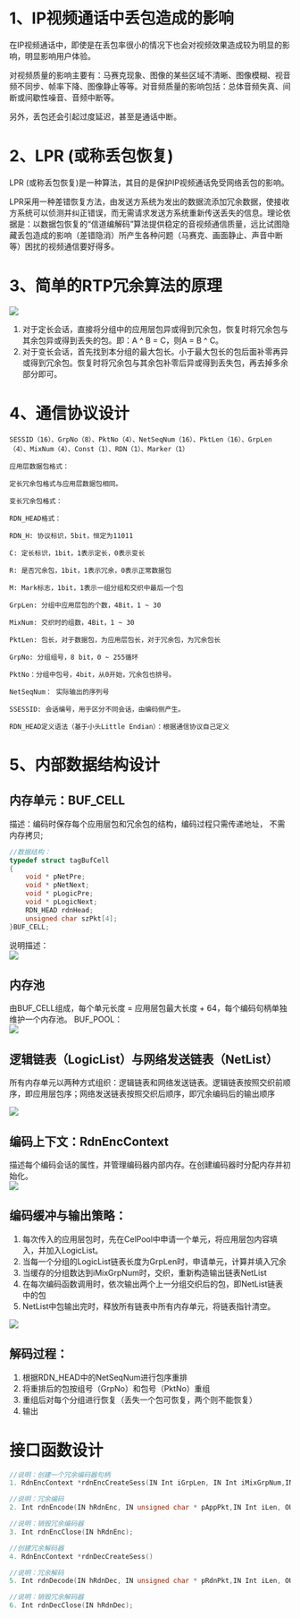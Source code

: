 # 1、IP视频通话中丢包造成的影响  

在IP视频通话中，即使是在丢包率很小的情况下也会对视频效果造成较为明显的影响，明显影响用户体验。  

对视频质量的影响主要有：马赛克现象、图像的某些区域不清晰、图像模糊、视音频不同步、帧率下降、图像静止等等。对音频质量的影响包括：总体音频失真、间断或间歇性噪音、音频中断等。  

另外，丢包还会引起过度延迟，甚至是通话中断。  


# 2、LPR (或称丢包恢复)  

LPR (或称丢包恢复)是一种算法，其目的是保护IP视频通话免受网络丢包的影响。  

LPR采用一种差错恢复方法，由发送方系统为发出的数据流添加冗余数据，使接收方系统可以侦测并纠正错误，而无需请求发送方系统重新传送丢失的信息。理论依据是：以数据包恢复的“信道编解码”算法提供稳定的音视频通信质量，远比试图隐藏丢包造成的影响（差错隐消）所产生各种问题（马赛克、画面静止、声音中断等）困扰的视频通信要好得多。  


# 3、简单的RTP冗余算法的原理  

![](_v_images/20191125153318254_8197.png)  

1. 对于定长会话，直接将分组中的应用层包异或得到冗余包，恢复时将冗余包与其余包异或得到丢失的包。即：A ^ B = C，则A = B ^ C。
2. 对于变长会话，首先找到本分组的最大包长。小于最大包长的包后面补零再异或得到冗余包。恢复时将冗余包与其余包补零后异或得到丢失包，再去掉多余部分即可。  


# 4、通信协议设计  

```console
SESSID（16）、GrpNo（8）、PktNo（4）、NetSeqNum（16）、PktLen（16）、GrpLen（4）、MixNum（4）、Const（1）、RDN（1）、Marker（1）

应用层数据包格式：

定长冗余包格式与应用层数据包相同。

变长冗余包格式：

RDN_HEAD格式：

RDN_H: 协议标识，5bit，恒定为11011

C: 定长标识，1bit，1表示定长，0表示变长

R: 是否冗余包，1bit，1表示冗余，0表示正常数据包

M: Mark标志，1bit，1表示一组分组和交织中最后一个包

GrpLen: 分组中应用层包的个数，4Bit，1 ~ 30

MixNum: 交织时的组数，4Bit，1 ~ 30

PktLen: 包长，对于数据包，为应用层包长，对于冗余包，为冗余包长

GrpNo: 分组组号，8 bit，0 ~ 255循环

PktNo：分组中包号，4bit，从0开始，冗余包也排号。

NetSeqNum： 实际输出的序列号

SSESSID: 会话编号，用于区分不同会话，由编码侧产生。

RDN_HEAD定义语法（基于小头Little Endian）：根据通信协议自己定义
```

# 5、内部数据结构设计  

## 内存单元：BUF_CELL  

描述：编码时保存每个应用层包和冗余包的结构，编码过程只需传递地址， 不需内存拷贝;  

```c++
//数据结构：
typedef struct tagBufCell
{
    void * pNetPre;
    void * pNetNext;
    void * pLogicPre;
    void * pLogicNext;
    RDN_HEAD rdnHead;
    unsigned char szPkt[4];
}BUF_CELL;
```

说明描述：  
![](_v_images/20191125153853251_14271.png)  



## 内存池  

由BUF_CELL组成，每个单元长度 = 应用层包最大长度 + 64，每个编码句柄单独维护一个内存池。
BUF_POOL：  
![](_v_images/20191125153957463_27322.png)  


## 逻辑链表（LogicList）与网络发送链表（NetList）  

所有内存单元以两种方式组织：逻辑链表和网络发送链表。逻辑链表按照交织前顺序，即应用层包序；网络发送链表按照交织后顺序，即冗余编码后的输出顺序  

![](_v_images/20191125154027899_25599.png)  

## 编码上下文：RdnEncContext  

描述每个编码会话的属性，并管理编码器内部内存。在创建编码器时分配内存并初始化。  
![](_v_images/20191125154049722_32636.png)  


## 编码缓冲与输出策略：  

1. 每次传入的应用层包时，先在CelPool中申请一个单元，将应用层包内容填入，并加入LogicList。
2. 当每一个分组的LogicList链表长度为GrpLen时，申请单元，计算并填入冗余
3. 当缓存的分组数达到iMixGrpNum时，交织，重新构造输出链表NetList
4. 在每次编码函数调用时，依次输出两个上一分组交织后的包，即NetList链表中的包
5. NetList中包输出完时，释放所有链表中所有内存单元，将链表指针清空。  

![](_v_images/20191125154248916_7506.png)  


## 解码过程：

1. 根据RDN_HEAD中的NetSeqNum进行包序重排
2. 将重排后的包按组号（GrpNo）和包号（PktNo）重组
3. 重组后对每个分组进行恢复（丢失一个包可恢复，两个则不能恢复）
4. 输出  




# 接口函数设计  

```c++
//说明：创建一个冗余编码器句柄
1. RdnEncContext *rdnEncCreateSess(IN Int iGrpLen, IN Int iMixGrpNum,IN Bool IsConst, IN Int iPktLen）;

//说明：冗余编码
2. Int rdnEncode(IN hRdnEnc, IN unsigned char * pAppPkt,IN Int iLen, OUT unsigned char ** ppEncodedPkt[],INOUT Int * piPktNum);

//说明：销毁冗余编码器
3. Int rdnEncClose(IN hRdnEnc);

//创建冗余解码器
4. RdnEncContext *rdnDecCreateSess()

//说明：冗余解码
5. Int rdnDecode(IN hRdnDec, IN unsigned char * pRdnPkt,IN Int iLen, OUT unsigned char ** ppAppPkt[],INOUT Int * piPktNum);

//说明：销毁冗余解码器
6. Int rdnDecClose(IN hRdnDec);
```